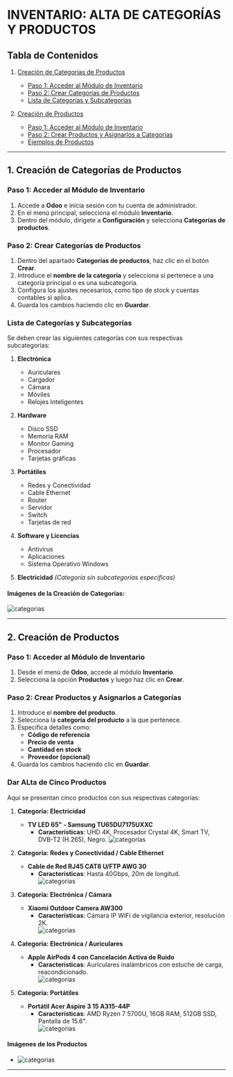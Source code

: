 # INVENTARIO: ALTA DE CATEGORÍAS Y PRODUCTOS

## Tabla de Contenidos

1. [Creación de Categorías de Productos](#1-creación-de-categorías-de-productos)  
   - [Paso 1: Acceder al Módulo de Inventario](#paso-1-acceder-al-módulo-de-inventario)  
   - [Paso 2: Crear Categorías de Productos](#paso-2-crear-categorías-de-productos)  
   - [Lista de Categorías y Subcategorías](#lista-de-categorías-y-subcategorías)  

2. [Creación de Productos](#2-creación-de-productos)  
   - [Paso 1: Acceder al Módulo de Inventario](#paso-1-acceder-al-módulo-de-inventario-1)  
   - [Paso 2: Crear Productos y Asignarlos a Categorías](#paso-2-crear-productos-y-asignarlos-a-categorías)  
   - [Ejemplos de Productos](#ejemplos-de-productos)  

---

## 1. Creación de Categorías de Productos

### Paso 1: Acceder al Módulo de Inventario  

1. Accede a **Odoo** e inicia sesión con tu cuenta de administrador.  
2. En el menú principal, selecciona el módulo **Inventario**.  
3. Dentro del módulo, dirígete a **Configuración** y selecciona **Categorías de productos**.  

### Paso 2: Crear Categorías de Productos  

1. Dentro del apartado **Categorías de productos**, haz clic en el botón **Crear**.  
2. Introduce el **nombre de la categoría** y selecciona si pertenece a una categoría principal o es una subcategoría.  
3. Configura los ajustes necesarios, como tipo de stock y cuentas contables si aplica.  
4. Guarda los cambios haciendo clic en **Guardar**.  

### Lista de Categorías y Subcategorías  

Se deben crear las siguientes categorías con sus respectivas subcategorías:  

1. **Electrónica**  
   - Auriculares  
   - Cargador  
   - Cámara  
   - Móviles  
   - Relojes Inteligentes  

2. **Hardware**  
   - Disco SSD  
   - Memoria RAM  
   - Monitor Gaming  
   - Procesador  
   - Tarjetas gráficas  

3. **Portátiles**  
   - Redes y Conectividad  
   - Cable Ethernet  
   - Router  
   - Servidor  
   - Switch  
   - Tarjetas de red  

4. **Software y Licencias**  
   - Antivirus  
   - Aplicaciones  
   - Sistema Operativo Windows  

5. **Electricidad** *(Categoría sin subcategorías específicas)*  

#### Imágenes de la Creación de Categorías:  
 ![categorias](/site/img/categorias.png)  

---

## 2. Creación de Productos  

### Paso 1: Acceder al Módulo de Inventario  

1. Desde el menú de **Odoo**, accede al módulo **Inventario**.  
2. Selecciona la opción **Productos** y luego haz clic en **Crear**.  

### Paso 2: Crear Productos y Asignarlos a Categorías  

1. Introduce el **nombre del producto**.  
2. Selecciona la **categoría del producto** a la que pertenece.  
3. Especifica detalles como:  
   - **Código de referencia**  
   - **Precio de venta**  
   - **Cantidad en stock**  
   - **Proveedor (opcional)**  
4. Guarda los cambios haciendo clic en **Guardar**.  

### Dar ALta de Cinco Productos  

Aquí se presentan cinco productos con sus respectivas categorías:  

1. **Categoría: Electricidad**  
   - **TV LED 65" - Samsung TU65DU7175UXXC**  
     - **Características**: UHD 4K, Procesador Crystal 4K, Smart TV, DVB-T2 (H.265), Negro.
![categorias](/site/img/tv.png)

2. **Categoría: Redes y Conectividad / Cable Ethernet**  
   - **Cable de Red RJ45 CAT8 U/FTP AWG 30**  
     - **Características**: Hasta 40Gbps, 20m de longitud.  
![categorias](/site/img/cable.png)

3. **Categoría: Electrónica / Cámara**  
   - **Xiaomi Outdoor Camera AW300**  
     - **Características**: Cámara IP WiFi de vigilancia exterior, resolución 2K.  
![categorias](/site/img/camara.png)

4. **Categoría: Electrónica / Auriculares**  
   - **Apple AirPods 4 con Cancelación Activa de Ruido**  
     - **Características**: Auriculares inalámbricos con estuche de carga, reacondicionado.  
![categorias](/site/img/airpods.png)

5. **Categoría: Portátiles**  
   - **Portátil Acer Aspire 3 15 A315-44P**  
     - **Características**: AMD Ryzen 7 5700U, 16GB RAM, 512GB SSD, Pantalla de 15.6".  
![categorias](/site/img/portatil.png)

#### Imágenes de los Productos  
- ![categorias](/site/img/productos.png)   

---

 

